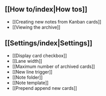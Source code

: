 ## [[How to/index|How tos]]
- [[Creating new notes from Kanban cards]]
- [[Viewing the archive]]

## [[Settings/index|Settings]]
- [[Display card checkbox]]
- [[Lane width]]
- [[Maximum number of archived cards]]
- [[New line trigger]]
- [[Note folder]]
- [[Note template]]
- [[Prepend append new cards]]